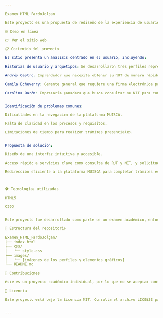 ```yaml
---

Examen_HTML_PardoJolgan

Este proyecto es una propuesta de rediseño de la experiencia de usuario (UX) para los servicios en línea de la DIAN (Dirección de Impuestos y Aduanas Nacionales de Colombia).  El objetivo es facilitar trámites como la obtención del RUT, la firma electrónica y la consulta del NIT, especialmente para usuarios con poco tiempo o conocimientos técnicos limitados. 

🌐 Demo en línea

👉 Ver el sitio web

📋 Contenido del proyecto

El sitio presenta un análisis centrado en el usuario, incluyendo: 

Historias de usuario y arquetipos: Se desarrollaron tres perfiles representativos:

Andrés Castro: Emprendedor que necesita obtener su RUT de manera rápida y sencilla.

Camila Echeverry: Gerente general que requiere una firma electrónica para autorizar documentos remotamente.

Carolina Barón: Empresaria ganadera que busca consultar su NIT para cumplir con obligaciones tributarias. 


Identificación de problemas comunes:

Dificultades en la navegación de la plataforma MUISCA.

Falta de claridad en los procesos y requisitos.

Limitaciones de tiempo para realizar trámites presenciales. 


Propuesta de solución:

Diseño de una interfaz intuitiva y accesible.

Acceso rápido a servicios clave como consulta de RUT y NIT, y solicitud de firma electrónica.

Redirección eficiente a la plataforma MUISCA para completar trámites específicos. 



🛠️ Tecnologías utilizadas

HTML5

CSS3


Este proyecto fue desarrollado como parte de un examen académico, enfocándose en la estructura y presentación de la información para mejorar la experiencia del usuario. 

📁 Estructura del repositorio

Examen_HTML_PardoJolgan/
├── index.html
├── css/
│   └── style.css
├── images/
│   └── [imágenes de los perfiles y elementos gráficos]
└── README.md

📌 Contribuciones

Este es un proyecto académico individual, por lo que no se aceptan contribuciones externas en este momento. 

📄 Licencia

Este proyecto está bajo la Licencia MIT. Consulta el archivo LICENSE para más detalles. 


---
```

